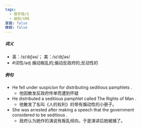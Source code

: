 ```yaml
---
tags:
  - 首字母/S
  - 级别/GRE
掌握: false
模糊: false
---
```

##### 词义
- 英：/sɪˈdɪʃəs/； 美：/sɪˈdɪʃəs/
- #词性/adj  煽动叛乱的;煽动反政府的;反动性的
##### 例句
- He fell under suspicion for distributing seditious pamphlets .
	- 他因散发反政府传单而遭到怀疑
- He distributed a seditious pamphlet called The Rights of Man .
	- 他散发了名叫《人的权利》的带有煽动性的小册子。
- She was arrested after making a speech that the government considered to be seditious .
	- 政府认为她作的演说有叛乱倾向，于是演讲后她被捕了。
